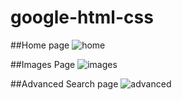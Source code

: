 # google-html-css

##Home page
![home](https://user-images.githubusercontent.com/54992097/98073625-c8eb8680-1e8e-11eb-9ac3-3cbb4e4577a9.png)

##Images Page
![images](https://user-images.githubusercontent.com/54992097/98073647-d1dc5800-1e8e-11eb-81f2-38eb9f1af39a.png)

##Advanced Search page
![advanced](https://user-images.githubusercontent.com/54992097/98073650-d56fdf00-1e8e-11eb-949e-2ce6dec9ec32.png)
